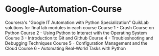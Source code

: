 # Google-Automation-Course
Coursera's "Google IT Automation with Python Specialization" QuikLab solutions for final lab modules in each course
Course 1 - Crash Course on Python
Course 2 - Using Python to Interact with the Operating System
Course 3 - Introduction to Git and Github 
Course 4 - Troubleshooting and Debugging Techniques
Course 5 - Configuration Management and the Cloud
Course 6 - Automating Real-World Tasks with Python

